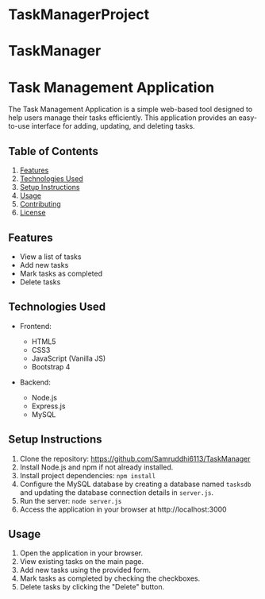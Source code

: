 # TaskManagerProject
# TaskManager
# Task Management Application
The Task Management Application is a simple web-based tool designed to help users manage their tasks efficiently. This application provides an easy-to-use interface for adding, updating, and deleting tasks.

## Table of Contents

1. [Features](#features)
2. [Technologies Used](#technologies-used)
3. [Setup Instructions](#setup-instructions)
4. [Usage](#usage)
5. [Contributing](#contributing)
6. [License](#license)

## Features

- View a list of tasks
- Add new tasks
- Mark tasks as completed
- Delete tasks

## Technologies Used

- Frontend:
  - HTML5
  - CSS3
  - JavaScript (Vanilla JS)
  - Bootstrap 4

- Backend:
  - Node.js
  - Express.js
  - MySQL

## Setup Instructions

1. Clone the repository: https://github.com/Samruddhi6113/TaskManager
2. Install Node.js and npm if not already installed.
3. Install project dependencies: `npm install`
4. Configure the MySQL database by creating a database named `tasksdb` and updating the database connection details in `server.js`.
5. Run the server: `node server.js`
6. Access the application in your browser at http://localhost:3000

## Usage

1. Open the application in your browser.
2. View existing tasks on the main page.
3. Add new tasks using the provided form.
4. Mark tasks as completed by checking the checkboxes.
5. Delete tasks by clicking the "Delete" button.

